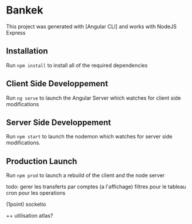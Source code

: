 # Bankek

This project was generated with [Angular CLI] and works with NodeJS Express

## Installation

Run `npm install` to install all of the required dependencies

## Client Side Developpement

Run `ng serve` to launch the Angular Server which watches for client side modifications

## Server Side Developpement 

Run `npm start` to launch the nodemon which watches for server side modifications.

## Production Launch

Run `npm prod` to launch a rebuild of the client and the node server



todo: 
gerer les transferts par comptes (a l'affichage)
filtres pour le tableau
cron pour les operations

(1point) socketio


++ utilisation atlas?
